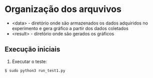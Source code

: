 # Organização dos arquvivos

- \<data> - diretório onde são armazenados os dados adquiridos no experimento e gera gráfico a partir dos dados coletados
- \<result> - diretório onde são gerados os gráficos

## Execução iniciais
1. Executar o teste:
```sh
$ sudo python3 run_test1.py
``` 
